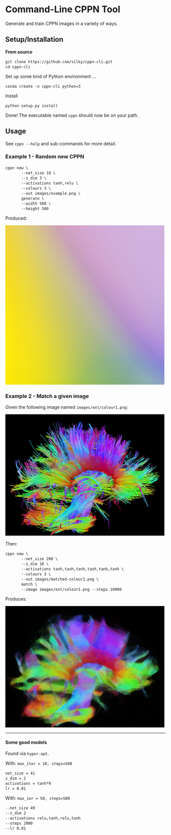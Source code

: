 # Command-Line CPPN Tool

Generate and train CPPN images in a variety of ways.


## Setup/Installation

**From source**

```
git clone https://github.com/silky/cppn-cli.git
cd cppn-cli
```

Set up some kind of Python environment ...

```
conda create -n cppn-cli python=3
```

Install

```
python setup.py install
```

Done! The executable named `cppn` should now be on your path.


## Usage

See `cppn --help` and sub-commands for more detail.


### Example 1 - Random new CPPN

```
cppn new \
       --net_size 10 \
       --z_dim 3 \
       --activations tanh,relu \
       --colours 3 \
       --out images/example.png \
       generate \
       --width 500 \
       --height 500
```

Produced:

![](images/example.png)


### Example 2 - Match a given image

Given the following image named `images/ext/colour1.png`:

![](./images/ext/colour1.png)

Then:

```
cppn new \
       --net_size 200 \
       --z_dim 10 \
       --activations tanh,tanh,tanh,tanh,tanh,tanh \
       --colours 3 \
       --out images/matched-colour1.png \
       match \
       --image images/ext/colour1.png --steps 10000
```

Produces:

![](./images/matched-colour1.png)


---

#### Some good models

Found via `hyper-opt`.

With: `max_iter = 10, steps=500`

```
net_size = 41
z_dim = 2
activations = tanh*9
lr = 0.01
```

With: `max_ier = 50, steps=500`

```
--net_size 49 
--z_dim 2 
--activations relu,tanh,relu,tanh 
--steps 2000 
--lr 0.01
```

